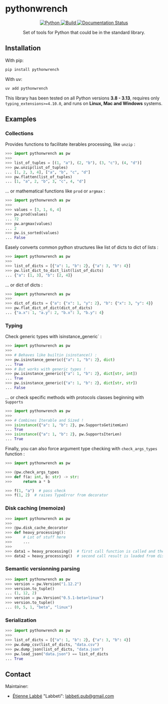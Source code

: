# pythonwrench

<center>

<a href="https://www.python.org/">
    <img alt="Python" src="https://img.shields.io/badge/-Python 3.8+-blue?style=for-the-badge&logo=python&logoColor=white">
</a>
<a href="https://github.com/Labbeti/pythonwrench/actions">
    <img alt="Build" src="https://img.shields.io/github/actions/workflow/status/Labbeti/pythonwrench/test.yaml?branch=main&style=for-the-badge&logo=github">
</a>
<a href='https://pythonwrench.readthedocs.io/en/stable/?badge=stable'>
    <img src='https://readthedocs.org/projects/pythonwrench/badge/?version=stable&style=for-the-badge' alt='Documentation Status' />
</a>

Set of tools for Python that could be in the standard library.

</center>


## Installation

With pip:
```bash
pip install pythonwrench
```

With uv:
```bash
uv add pythonwrench
```

This library has been tested on all Python versions **3.8 - 3.13**, requires only `typing_extensions>=4.10.0`, and runs on **Linux, Mac and Windows** systems.

## Examples

### Collections

Provides functions to facilitate iterables processing, like `unzip` :

```python
>>> import pythonwrench as pw
>>>
>>> list_of_tuples = [(1, "a"), (2, "b"), (3, "c"), (4, "d")]
>>> pw.unzip(list_of_tuples)
... [1, 2, 3, 4], ["a", "b", "c", "d"]
>>> pw.flatten(list_of_tuples)
... [1, "a", 2, "b", 3, "c", 4, "d"]
```

... or mathematical functions like `prod` or `argmax` :

```python
>>> import pythonwrench as pw
>>>
>>> values = [3, 1, 6, 4]
>>> pw.prod(values)
... 72
>>> pw.argmax(values)
... 2
>>> pw.is_sorted(values)
... False
```

Easely converts common python structures like list of dicts to dict of lists :

```python
>>> import pythonwrench as pw
>>>
>>> list_of_dicts = [{"a": 1, "b": 2}, {"a": 3, "b": 4}]
>>> pw.list_dict_to_dict_list(list_of_dicts)
... {"a": [1, 3], "b": [2, 4]}
```

... or dict of dicts :
```python
>>> import pythonwrench as pw
>>>
>>> dict_of_dicts = {"a": {"x": 1, "y": 2}, "b": {"x": 3, "y": 4}}
>>> pw.flat_dict_of_dict(dict_of_dicts)
... {"a.x": 1, "a.y": 2, "b.x": 3, "b.y": 4}
```

### Typing

Check generic types with ìsinstance_generic` :

```python
>>> import pythonwrench as pw
>>>
>>> # Behaves like builtin isinstance() :
>>> pw.isinstance_generic({"a": 1, "b": 2}, dict)
... True
>>> # But works with generic types !
>>> pw.isinstance_generic({"a": 1, "b": 2}, dict[str, int])
... True
>>> pw.isinstance_generic({"a": 1, "b": 2}, dict[str, str])
... False
```

... or check specific methods with protocols classes beginning with `Supports`
```python
>>> import pythonwrench as pw
>>>
>>> # Combines Iterable and Sized !
>>> isinstance({"a": 1, "b": 2}, pw.SupportsGetitemLen)
... True
>>> isinstance({"a": 1, "b": 2}, pw.SupportsIterLen)
... True
```

Finally, you can also force argument type checking with `check_args_types` function :

```python
>>> import pythonwrench as pw

>>> @pw.check_args_types
>>> def f(a: int, b: str) -> str:
>>>     return a * b

>>> f(1, "a")  # pass check
>>> f(1, 2)  # raises TypeError from decorator
```

### Disk caching (memoize)

```python
>>> import pythonwrench as pw
>>>
>>> @pw.disk_cache_decorator
>>> def heavy_processing():
>>>     # Lot of stuff here
>>>     ...
>>>
>>> data1 = heavy_processing()  # first call function is called and the result is stored on disk
>>> data2 = heavy_processing()  # second call result is loaded from disk directly
```

### Semantic versionning parsing

```python
>>> import pythonwrench as pw
>>> version = pw.Version("1.12.2")
>>> version.to_tuple()
... (1, 12, 2)
>>> version = pw.Version("0.5.1-beta+linux")
>>> version.to_tuple()
... (0, 5, 1, "beta", "linux")
```

### Serialization

```python
>>> import pythonwrench as pw
>>>
>>> list_of_dicts = [{"a": 1, "b": 2}, {"a": 3, "b": 4}]
>>> pw.dump_csv(list_of_dicts, "data.csv")
>>> pw.dump_json(list_of_dicts, "data.json")
>>> pw.load_json("data.json") == list_of_dicts
... True
```

## Contact
Maintainer:
- [Étienne Labbé](https://labbeti.github.io/) "Labbeti": labbeti.pub@gmail.com
